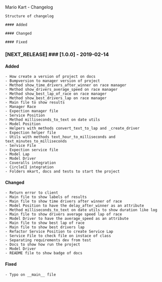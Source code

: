 Mario Kart - Changelog

```
Structure of changelog

#### Added

#### Changed

#### Fixed

```

### [NEXT_RELEASE] ### [1.0.0] - 2019-02-14

#### Added
    - How create a version of project on docs
    - Bumpversion to manager version of project
    - Method show_time_drivers_after_winner on race manager
    - Method show_drivers_average_speed on race manager
    - Method show_best_lap_of_race on race manager
    - Method show_best_drivers_lap on race manager
    - Main file to show results
    - Manager Race
    - Expection manager file
    - Service Position
    - Method milliseconds_to_text on date utils
    - Model Position
    - Helpers with methods convert_text_to_lap and _create_driver
    - Expection helper file
    - Utils with methods text_hour_to_milliseconds and text_minutes_to_milliseconds
    - Service File
    - Expection service file
    - Model Lap
    - Model Driver
    - Coveralls integration
    - CircleCI integration
    - Folders mkart, docs and tests to start the project

#### Changed
    - Return error to client
    - Main file to show labels of results
    - Main file to show time drivers after winner of race
    - Model Position to have the delay_after_winner as an attribute
    - Method milliseconds_to_text on date utils to show duration like log
    - Main file to show drivers average speed lap of race
    - Model Driver to have the average_speed as an attribute
    - Main file to show best lap of race
    - Main file to show best drivers lap
    - Refactor Service Position to create Service Lap
    - Service File to check file on instace of class
    - Separating requirements dev from test
    - Docs to show how run the project
    - Model Driver
    - README file to show badge of docs

#### Fixed
    - Typo on __main__ file